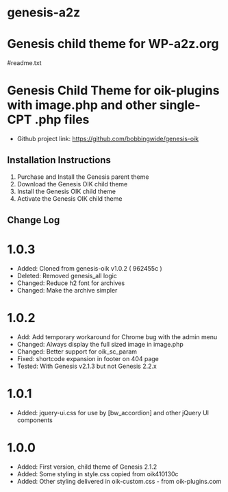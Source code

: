 # genesis-a2z
Genesis child theme for WP-a2z.org
=======
#readme.txt

# Genesis Child Theme for oik-plugins with image.php and other single-CPT .php files

* Github project link: https://github.com/bobbingwide/genesis-oik

## Installation Instructions

1. Purchase and Install the Genesis parent theme
2. Download the Genesis OIK child theme
3. Install the Genesis OIK child theme
4. Activate the Genesis OIK child theme


## Change Log ##

# 1.0.3 
* Added: Cloned from genesis-oik v1.0.2 ( 962455c )
* Deleted: Removed genesis_all logic
* Changed: Reduce h2 font for archives
* Changed: Make the archive simpler

# 1.0.2 
* Add: Add temporary workaround for Chrome bug with the admin menu
* Changed: Always display the full sized image in image.php
* Changed: Better support for oik_sc_param
* Fixed: shortcode expansion in footer on 404 page
* Tested: With Genesis v2.1.3 but not Genesis 2.2.x

# 1.0.1 
* Added: jquery-ui.css for use by [bw_accordion] and other jQuery UI components

# 1.0.0 
* Added: First version, child theme of Genesis 2.1.2
* Added: Some styling in style.css copied from oik410130c
* Added: Other styling delivered in oik-custom.css - from oik-plugins.com



